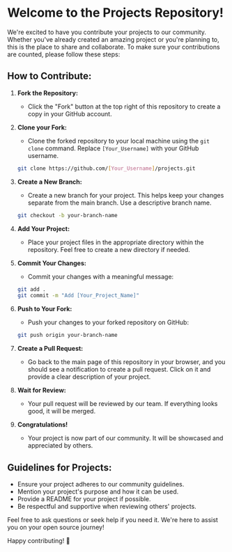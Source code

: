 
# Welcome to the Projects Repository!

We're excited to have you contribute your projects to our community. Whether you've already created an amazing project or you're planning to, this is the place to share and collaborate. To make sure your contributions are counted, please follow these steps:

## How to Contribute:

1. **Fork the Repository:**
   - Click the "Fork" button at the top right of this repository to create a copy in your GitHub account.

2. **Clone your Fork:**
   - Clone the forked repository to your local machine using the `git clone` command. Replace `[Your_Username]` with your GitHub username.

   ```bash
   git clone https://github.com/[Your_Username]/projects.git
   ```

3. **Create a New Branch:**
   - Create a new branch for your project. This helps keep your changes separate from the main branch. Use a descriptive branch name.

   ```bash
   git checkout -b your-branch-name
   ```

4. **Add Your Project:**
   - Place your project files in the appropriate directory within the repository. Feel free to create a new directory if needed.

5. **Commit Your Changes:**
   - Commit your changes with a meaningful message:

   ```bash
   git add .
   git commit -m "Add [Your_Project_Name]"
   ```

6. **Push to Your Fork:**
   - Push your changes to your forked repository on GitHub:

   ```bash
   git push origin your-branch-name
   ```

7. **Create a Pull Request:**
   - Go back to the main page of this repository in your browser, and you should see a notification to create a pull request. Click on it and provide a clear description of your project.

8. **Wait for Review:**
   - Your pull request will be reviewed by our team. If everything looks good, it will be merged.

9. **Congratulations!**
   - Your project is now part of our community. It will be showcased and appreciated by others.

## Guidelines for Projects:

- Ensure your project adheres to our community guidelines.
- Mention your project's purpose and how it can be used.
- Provide a README for your project if possible.
- Be respectful and supportive when reviewing others' projects.

Feel free to ask questions or seek help if you need it. We're here to assist you on your open source journey!

Happy contributing! 🚀
```

